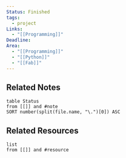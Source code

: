 ```yaml
---
Status: Finished
tags:
  - project
Links:
  - "[[Programming]]"
Deadline: 
Area:
  - "[[Programming]]"
  - "[[Python]]"
  - "[[Fab]]"
---
```

## Related Notes
```dataview
table Status
from [[]] and #note
SORT number(split(file.name, "\.")[0]) ASC
```
## Related Resources
```dataview
list
from [[]] and #resource
```
